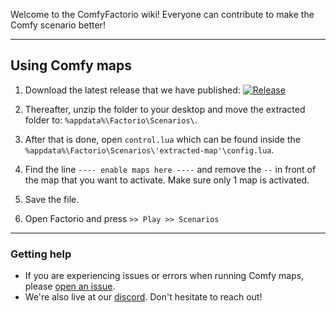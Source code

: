 Welcome to the ComfyFactorio wiki! 
Everyone can contribute to make the Comfy scenario better! 

***

## Using Comfy maps

1. Download the latest release that we have published: <a href="https://github.com/M3wM3w/ComfyFactorio/tags">
    <img src="https://img.shields.io/github/tag/M3wM3w/ComfyFactorio.svg?label=Release" alt="Release">
  </a>

2. Thereafter, unzip the folder to your desktop and move the extracted folder to: ``%appdata%\Factorio\Scenarios\``.

3. After that is done, open ``control.lua`` which can be found inside the ``%appdata%\Factorio\Scenarios\'extracted-map'\config.lua``. 
4. Find the line ``---- enable maps here ----`` and remove the ``--`` in front of the map that you want to activate. Make sure only 1 map is activated.
5. Save the file.
6. Open Factorio and press ``>> Play >> Scenarios``

***

### Getting help

- If you are experiencing issues or errors when running Comfy maps, please [open an issue](https://github.com/Gerkiz/ComfyFactorio/issues/new).
- We're also live at our [discord](https://getcomfy.eu/discord). Don't hesitate to reach out!